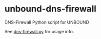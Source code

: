 # unbound-dns-firewall
DNS-Firewall Python script for UNBOUND

See <a href="https://github.com/cbuijs/unbound-dns-firewall/blob/master/dns-firewall.py">dns-firewall.py</a> for usage info.


